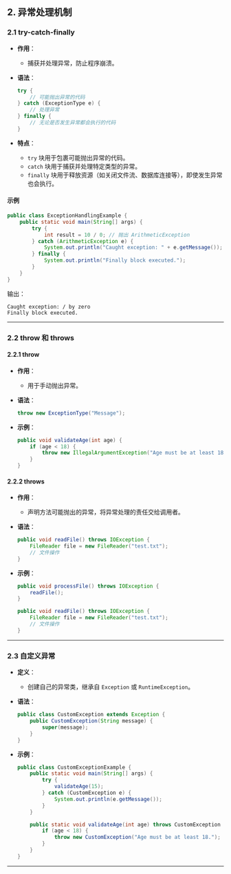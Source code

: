 ## **2. 异常处理机制**

### **2.1 try-catch-finally**

- **作用**：
  - 捕获并处理异常，防止程序崩溃。
- **语法**：

  ```java
  try {
      // 可能抛出异常的代码
  } catch (ExceptionType e) {
      // 处理异常
  } finally {
      // 无论是否发生异常都会执行的代码
  }
  ```

- **特点**：
  - `try` 块用于包裹可能抛出异常的代码。
  - `catch` 块用于捕获并处理特定类型的异常。
  - `finally` 块用于释放资源（如关闭文件流、数据库连接等），即使发生异常也会执行。

#### **示例**

```java
public class ExceptionHandlingExample {
    public static void main(String[] args) {
        try {
            int result = 10 / 0; // 抛出 ArithmeticException
        } catch (ArithmeticException e) {
            System.out.println("Caught exception: " + e.getMessage());
        } finally {
            System.out.println("Finally block executed.");
        }
    }
}
```

输出：

```
Caught exception: / by zero
Finally block executed.
```

---

### **2.2 throw 和 throws**

#### **2.2.1 throw**

- **作用**：
  - 用于手动抛出异常。
- **语法**：

  ```java
  throw new ExceptionType("Message");
  ```

- **示例**：

  ```java
  public void validateAge(int age) {
      if (age < 18) {
          throw new IllegalArgumentException("Age must be at least 18.");
      }
  }
  ```

#### **2.2.2 throws**

- **作用**：
  - 声明方法可能抛出的异常，将异常处理的责任交给调用者。
- **语法**：

  ```java
  public void readFile() throws IOException {
      FileReader file = new FileReader("test.txt");
      // 文件操作
  }
  ```

- **示例**：

  ```java
  public void processFile() throws IOException {
      readFile();
  }

  public void readFile() throws IOException {
      FileReader file = new FileReader("test.txt");
      // 文件操作
  }
  ```

---

### **2.3 自定义异常**

- **定义**：
  - 创建自己的异常类，继承自 `Exception` 或 `RuntimeException`。
- **语法**：

  ```java
  public class CustomException extends Exception {
      public CustomException(String message) {
          super(message);
      }
  }
  ```

- **示例**：

  ```java
  public class CustomExceptionExample {
      public static void main(String[] args) {
          try {
              validateAge(15);
          } catch (CustomException e) {
              System.out.println(e.getMessage());
          }
      }

      public static void validateAge(int age) throws CustomException {
          if (age < 18) {
              throw new CustomException("Age must be at least 18.");
          }
      }
  }
  ```

---